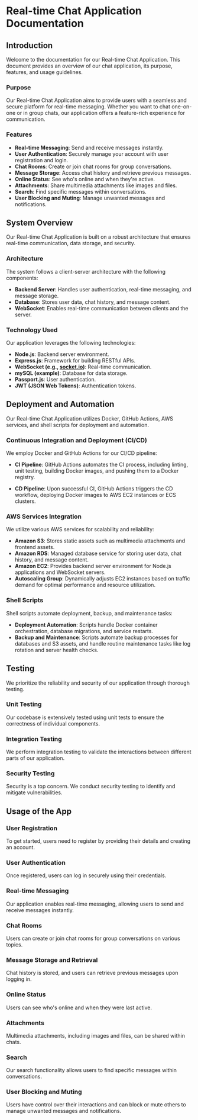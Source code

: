 # Real-time Chat Application Documentation

## Introduction

Welcome to the documentation for our Real-time Chat Application. This document provides an overview of our chat application, its purpose, features, and usage guidelines.

### Purpose

Our Real-time Chat Application aims to provide users with a seamless and secure platform for real-time messaging. Whether you want to chat one-on-one or in group chats, our application offers a feature-rich experience for communication.

### Features

- **Real-time Messaging**: Send and receive messages instantly.
- **User Authentication**: Securely manage your account with user registration and login.
- **Chat Rooms**: Create or join chat rooms for group conversations.
- **Message Storage**: Access chat history and retrieve previous messages.
- **Online Status**: See who's online and when they're active.
- **Attachments**: Share multimedia attachments like images and files.
- **Search**: Find specific messages within conversations.
- **User Blocking and Muting**: Manage unwanted messages and notifications.

## System Overview

Our Real-time Chat Application is built on a robust architecture that ensures real-time communication, data storage, and security.

### Architecture

The system follows a client-server architecture with the following components:

- **Backend Server**: Handles user authentication, real-time messaging, and message storage.
- **Database**: Stores user data, chat history, and message content.
- **WebSocket**: Enables real-time communication between clients and the server.

### Technology Used

Our application leverages the following technologies:

- **Node.js**: Backend server environment.
- **Express.js**: Framework for building RESTful APIs.
- **WebSocket (e.g., [socket.io](http://socket.io))**: Real-time communication.
- **mySQL (example)**: Database for data storage.
- **Passport.js**: User authentication.
- **JWT (JSON Web Tokens)**: Authentication tokens.

## Deployment and Automation

Our Real-time Chat Application utilizes Docker, GitHub Actions, AWS services, and shell scripts for deployment and automation.

### Continuous Integration and Deployment (CI/CD)

We employ Docker and GitHub Actions for our CI/CD pipeline:

- **CI Pipeline**: GitHub Actions automates the CI process, including linting, unit testing, building Docker images, and pushing them to a Docker registry.

- **CD Pipeline**: Upon successful CI, GitHub Actions triggers the CD workflow, deploying Docker images to AWS EC2 instances or ECS clusters.

### AWS Services Integration

We utilize various AWS services for scalability and reliability:

- **Amazon S3**: Stores static assets such as multimedia attachments and frontend assets.
- **Amazon RDS**: Managed database service for storing user data, chat history, and message content.
- **Amazon EC2**: Provides backend server environment for Node.js applications and WebSocket servers.
- **Autoscaling Group**: Dynamically adjusts EC2 instances based on traffic demand for optimal performance and resource utilization.

### Shell Scripts

Shell scripts automate deployment, backup, and maintenance tasks:

- **Deployment Automation**: Scripts handle Docker container orchestration, database migrations, and service restarts.
- **Backup and Maintenance**: Scripts automate backup processes for databases and S3 assets, and handle routine maintenance tasks like log rotation and server health checks.

## Testing

We prioritize the reliability and security of our application through thorough testing.

### Unit Testing

Our codebase is extensively tested using unit tests to ensure the correctness of individual components.

### Integration Testing

We perform integration testing to validate the interactions between different parts of our application.

### Security Testing

Security is a top concern. We conduct security testing to identify and mitigate vulnerabilities.

## Usage of the App

### User Registration

To get started, users need to register by providing their details and creating an account.

### User Authentication

Once registered, users can log in securely using their credentials.

### Real-time Messaging

Our application enables real-time messaging, allowing users to send and receive messages instantly.

### Chat Rooms

Users can create or join chat rooms for group conversations on various topics.

### Message Storage and Retrieval

Chat history is stored, and users can retrieve previous messages upon logging in.

### Online Status

Users can see who's online and when they were last active.

### Attachments

Multimedia attachments, including images and files, can be shared within chats.

### Search

Our search functionality allows users to find specific messages within conversations.

### User Blocking and Muting

Users have control over their interactions and can block or mute others to manage unwanted messages and notifications.

